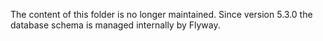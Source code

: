 The content of this folder is no longer maintained.
Since version 5.3.0 the database schema is managed internally by Flyway.
